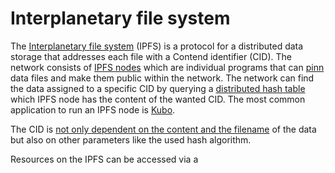 # Interplanetary file system

The [Interplanetary file system](https://docs.ipfs.tech/) (IPFS) is a protocol for a distributed data storage that addresses each file with a Contend identifier (CID). The network consists of [IPFS nodes](https://docs.ipfs.tech/concepts/nodes/#types) which are individual programs that can [pinn](https://docs.ipfs.tech/concepts/lifecycle/#_2-pinning) data files and make them public within the network. The network can find the data assigned to a specific CID by querying a [distributed hash table](https://docs.ipfs.tech/concepts/dht/#distributed-hash-tables-dhts) which IPFS node has the content of the wanted CID. The most common application to run an IPFS node is [Kubo](kubo.md).

The CID is [not only dependent on the content and the filename](https://discuss.ipfs.tech/t/how-to-calculate-file-directory-hash/777/3) of the data but also on other parameters like the used hash algorithm.

Resources on the IPFS can be accessed via a 